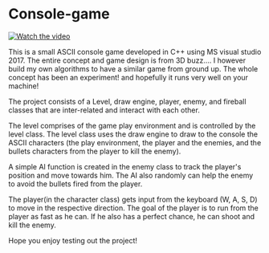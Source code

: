 # Console-game


[![Watch the video]([vlcsnap-2019-02-10-09h58m56s692](https://user-images.githubusercontent.com/8284699/52531917-0d2f0e80-2d1d-11e9-9af9-34d18a31376d.png))](https://drive.google.com/open?id=1yP540PzOtkcgXA2jWglmGom61g3GFsaf)


This is a small ASCII console game developed in C++ using MS visual studio 2017. The entire concept and game design is from 3D buzz.... I however build my own algorithms to have a similar game from ground up. The whole concept has been an experiment! and hopefully it runs very well on your machine!

The project consists of a Level, draw engine, player, enemy, and fireball classes that are inter-related and interact with each other.

The level comprises of the game play environment and is controlled by the level class. The level class uses the draw engine to draw to the console the ASCII characters (the play environment, the player and the enemies, and the bullets characters from the player to kill the enemy).

A simple AI function is created in the enemy class to track the player's position and move towards him. The AI also randomly can help the enemy to avoid the bullets fired from the player.

The player(in the character class) gets input from the keyboard (W, A, S, D) to move in the respective direction. The goal of the player is to run from the player as fast as he can. If he also has a perfect chance, he can shoot and kill the enemy.

Hope you enjoy testing out the project!
